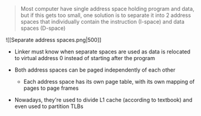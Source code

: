 > Most computer have single address space holding program and data, but if this gets too small, one solution is to separate it into 2 address spaces that individually contain the instruction (I-space) and data spaces (D-space)

![[Separate address spaces.png|500]]
- Linker must know when separate spaces are used as data is relocated to virtual address 0 instead of starting after the program
- Both address spaces can be paged independently of each other
	- Each address space has its own page table, with its own mapping of pages to page frames

- Nowadays, they're used to divide L1 cache (according to textbook) and even used to partition TLBs